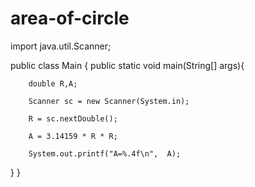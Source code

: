 # area-of-circle

import java.util.Scanner;

public class Main {
    public static void main(String[] args){
    
    
        double R,A;
        
        Scanner sc = new Scanner(System.in);
        
        R = sc.nextDouble();
        
        A = 3.14159 * R * R;
        
        System.out.printf("A=%.4f\n",  A);
   }
}
